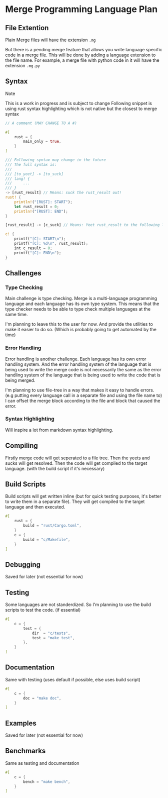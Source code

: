 # Merge Programming Language Plan

## File Extention

Plain Merge files will have the extension `.mg`

But there is a pending merge feature that allows you write language specific
code in a merge file. This will be done by adding a language extension to the
file name. For example, a merge file with python code in it will have the
extension `.mg.py`

## Syntax

<!-- deno-fmt-ignore -->
> [!NOTE]
> This is a work in progress and is subject to change
> Following snippet is using rust syntax highlighting
> which is not native but the closest to merge syntax

```rust
// A comment (MAY CHANGE TO A #)

#[
    rust = {
        main_only = true,
    }
]

/// Following syntax may change in the future
/// The full syntax is:
///
/// [to_yeet] -> [to_suck]
/// lang! {
///     ...
/// }
-> [rust_result] // Means: suck the rust_result out!
rust! {
    println!("[RUST]: START");
    let rust_result = 0;
    println!("[RUST]: END");
}

[rust_result] -> [c_suck] // Means: Yeet rust_result to the following lang! and suck the result to c_suck!

c! {
    printf("[C]: START\n");
    printf("[C]: %d\n", rust_result);
    int c_result = 0;
    printf("[C]: END\n");
}
```

## Challenges

### Type Checking

Main challenge is type checking. Merge is a multi-language programming language
and each language has its own type system. This means that the type checker
needs to be able to type check multiple languages at the same time.

I'm planning to leave this to the user for now. And provide the utilities to
make it easier to do so. (Which is probably going to get automated by the time)

### Error Handling

Error handling is another challenge. Each language has its own error handling
system. And the error handling system of the language that is being used to
write the merge code is not necessarily the same as the error handling system of
the language that is being used to write the code that is being merged.

I'm planning to use file-tree in a way that makes it easy to handle errors. (e.g
putting every language call in a separate file and using the file name to) I can
offset the merge block according to the file and block that caused the error.

### Syntax Highlighting

Will inspire a lot from markdown syntax highlighting.

## Compiling

Firstly merge code will get seperated to a file tree. Then the yeets and sucks
will get resolved. Then the code will get compiled to the target language. (with
the build script if it's necessary)

## Build Scripts

Build scripts will get written inline (but for quick testing purposes, it's
better to write them in a separate file). They will get compiled to the target
language and then executed.

```rust
#[
    rust = {
        build = "rust/Cargo.toml",
    }
    c = {
        build = "c/Makefile",
    }
]
```

## Debugging

Saved for later (not essential for now)

## Testing

Some languages are not standerdized. So I'm planning to use the build scripts to
test the code. (if essential)

```rust
#[
    c = {
        test = {
            dir  = "c/tests",
            test = "make test",
        },
    }
]
```

## Documentation

Same with testing (uses default if possible, else uses build script)

```rust
#[
    c = {
        doc = "make doc",
    }
]
```

## Examples

Saved for later (not essential for now)

## Benchmarks

Same as testing and documentation

```rust
#[
    c = {
        bench = "make bench",
    }
]
```
